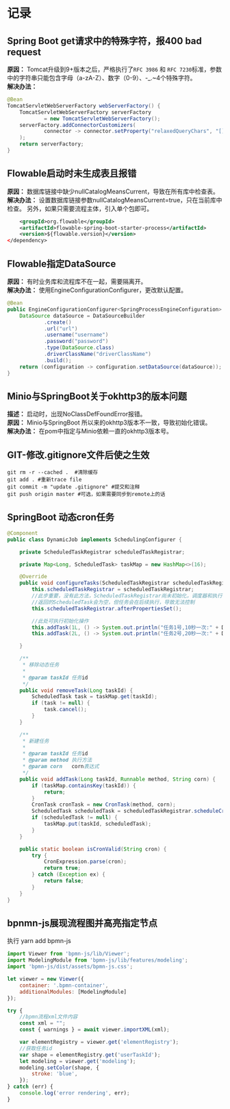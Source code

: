 # 记录

## Spring Boot get请求中的特殊字符，报400 bad request

**原因：** Tomcat升级到9+版本之后，严格执行了`RFC 3986` 和 `RFC 7230`标准，参数中的字符串只能包含字母（a-zA-Z）、数字（0-9）、-_.~4个特殊字符。  
**解决办法：**
```java
@Bean
TomcatServletWebServerFactory webServerFactory() {
    TomcatServletWebServerFactory serverFactory
            = new TomcatServletWebServerFactory();
    serverFactory.addConnectorCustomizers(
            connector -> connector.setProperty("relaxedQueryChars", "[]{}")
    );
    return serverFactory;
}
```

## Flowable启动时未生成表且报错

**原因：** 数据库链接中缺少nullCatalogMeansCurrent，导致在所有库中检查表。  
**解决办法：** 设置数据库链接参数nullCatalogMeansCurrent=true，只在当前库中检查。
另外，如果只需要流程主体，引入单个包即可。  
<dependency>
```xml
    <groupId>org.flowable</groupId>
    <artifactId>flowable-spring-boot-starter-process</artifactId>
    <version>${flowable.version}</version>
</dependency>
```

## Flowable指定DataSource
**原因：** 有时业务库和流程库不在一起，需要隔离开。  
**解决办法：** 使用EngineConfigurationConfigurer，更改默认配置。
 
```java
@Bean
public EngineConfigurationConfigurer<SpringProcessEngineConfiguration> changeDataSource() {
    DataSource dataSource = DataSourceBuilder
            .create()
            .url("url")
            .username("username")
            .password("password")
            .type(DataSource.class)
            .driverClassName("driverClassName")
            .build();
    return (configuration -> configuration.setDataSource(dataSource));
}
```

## Minio与SpringBoot关于okhttp3的版本问题
**描述：** 启动时，出现NoClassDefFoundError报错。  
**原因：** Minio与SpringBoot 所以来的okhttp3版本不一致，导致初始化错误。  
**解决办法：** 在pom中指定与Minio依赖一直的okhttp3版本号。


## GIT-修改.gitignore文件后使之生效
```
git rm -r --cached .  #清除缓存  
git add . #重新trace file  
git commit -m "update .gitignore" #提交和注释  
git push origin master #可选，如果需要同步到remote上的话  
```

## SpringBoot 动态cron任务
 
```java
@Component
public class DynamicJob implements SchedulingConfigurer {

    private ScheduledTaskRegistrar scheduledTaskRegistrar;

    private Map<Long, ScheduledTask> taskMap = new HashMap<>(16);

    @Override
    public void configureTasks(ScheduledTaskRegistrar scheduledTaskRegistrar) {
        this.scheduledTaskRegistrar = scheduledTaskRegistrar;
        //此步重要，没有此方法，ScheduledTaskRegistrar尚未初始化，调度器和执行器都为空
        //返回的ScheduledTask会为空，但任务会在后续执行，导致无法控制
        this.scheduledTaskRegistrar.afterPropertiesSet();

        //此处可执行初始化操作
        this.addTask(1L, () -> System.out.println("任务1号,10秒一次:" + DateUtil.now()), "0/10 * * * * ?");
        this.addTask(2L, () -> System.out.println("任务2号,20秒一次:" + DateUtil.now()), "5/20 * * * * ?");

    }

    /**
     * 移除动态任务
     *
     * @param taskId 任务id
     */
    public void removeTask(Long taskId) {
        ScheduledTask task = taskMap.get(taskId);
        if (task != null) {
            task.cancel();
        }
    }

    /**
     * 新建任务
     *
     * @param taskId 任务id
     * @param method 执行方法
     * @param corn   corn表达式
     */
    public void addTask(Long taskId, Runnable method, String corn) {
        if (taskMap.containsKey(taskId)) {
            return;
        }
        CronTask cronTask = new CronTask(method, corn);
        ScheduledTask scheduledTask = scheduledTaskRegistrar.scheduleCronTask(cronTask);
        if (scheduledTask != null) {
            taskMap.put(taskId, scheduledTask);
        }
    }

    public static boolean isCronValid(String cron) {
        try {
            CronExpression.parse(cron);
            return true;
        } catch (Exception ex) {
            return false;
        }
    }
}
```


## bpnmn-js展现流程图并高亮指定节点
执行 yarn add bpmn-js
```js
import Viewer from 'bpmn-js/lib/Viewer';
import ModelingModule from 'bpmn-js/lib/features/modeling';
import 'bpmn-js/dist/assets/bpmn-js.css';

let viewer = new Viewer({
    container: '.bpmn-container',
    additionalModules: [ModelingModule]
});

try {
    //bpmn流程xml文件内容
    const xml = "";
    const { warnings } = await viewer.importXML(xml);

    var elementRegistry = viewer.get('elementRegistry');
    //获取任务id
    var shape = elementRegistry.get('userTaskId');
    let modeling = viewer.get('modeling');
    modeling.setColor(shape, {
        stroke: 'blue',
    });
} catch (err) {
    console.log('error rendering', err);
}

```

